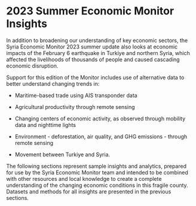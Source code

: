 # 2023 Summer Economic Monitor Insights

In addition to broadening our understanding of key economic sectors, the Syria Economic Monitor 2023 summer update also looks at economic impacts of  the February 6 earthquake in Turkiye and northern Syria, which affected the livelihoods of thousands of people and caused cascading economic disruption. 

Support for this edition of the Monitor includes use of alternative data to better understand changing trends in:

* Maritime-based trade using AIS transponder data

* Agricultural productivity through remote sensing

* Changing centers of economic activity, as observed through mobility data and nighttime lights

* Environment - deforestation, air quality, and GHG emissions - through remote sensing

* Movement between Turkiye and Syria. 

The following sections represent sample insights and analytics, prepared for use by the Syria Economic Monitor team and intended to be combined with other resources and local knowledge to create a complete understanding of the changing economic conditions in this fragile county. Datasets and methods for all insights are presented in the previous sections. 




